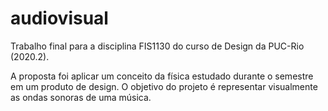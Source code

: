 # audiovisual
 Trabalho final para a disciplina FIS1130  do curso de Design da PUC-Rio (2020.2). 

 A proposta foi aplicar um conceito 
 da física estudado durante o semestre em um produto de design. 
 O objetivo do projeto é representar visualmente 
 as ondas sonoras de uma música.
